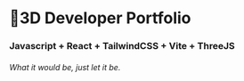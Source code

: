 # 🚀3D Developer Portfolio

### Javascript + React + TailwindCSS + Vite + ThreeJS
###### What it would be, just let it be.
